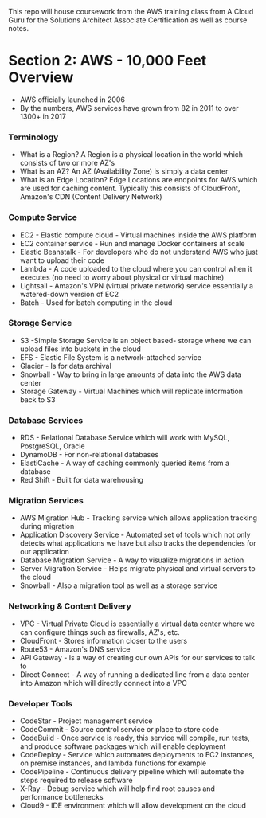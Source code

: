 This repo will house coursework from the AWS training class from A Cloud Guru for the Solutions Architect Associate Certification as well as course notes.

# Section 2: AWS - 10,000 Feet Overview
* AWS officially launched in 2006
* By the numbers, AWS services have grown from 82 in 2011 to over 1300+ in 2017

### Terminology
* What is a Region? A Region is a physical location in the world which consists of two or more AZ's
* What is an AZ? An AZ (Availability Zone) is simply a data center
* What is an Edge Location? Edge Locations are endpoints for AWS which are used for caching content. Typically this consists of CloudFront, Amazon's CDN (Content Delivery Network)

### Compute Service
* EC2 - Elastic compute cloud - Virtual machines inside the AWS platform
* EC2 container service - Run and manage Docker containers at scale
* Elastic Beanstalk - For developers who do not understand AWS who just want to upload their code
* Lambda - A code uploaded to the cloud where you can control when it executes (no need to worry about physical or virtual machine)
* Lightsail - Amazon's VPN (virtual private network) service essentially a watered-down version of EC2
* Batch - Used for batch computing in the cloud

### Storage Service
* S3 -Simple Storage Service is an object based- storage where we can upload files into buckets in the cloud
* EFS - Elastic File System is a network-attached service
* Glacier - Is for data archival
* Snowball - Way to bring in large amounts of data into the AWS data center
* Storage Gateway - Virtual Machines which will replicate information back to S3

### Database Services
* RDS - Relational Database Service which will work with MySQL, PostgreSQL, Oracle
* DynamoDB - For non-relational databases
* ElastiCache - A way of caching commonly queried items from a database
* Red Shift - Built for data warehousing

### Migration Services
* AWS Migration Hub - Tracking service which allows application tracking during migration
* Application Discovery Service - Automated set of tools which not only detects what applications we have but also tracks the dependencies for our application
* Database Migration Service - A way to visualize migrations in action
* Server Migration Service - Helps migrate physical and virtual servers to the cloud
* Snowball - Also a migration tool as well as a storage service

### Networking & Content Delivery
* VPC - Virtual Private Cloud is essentially a virtual data center where we can configure things such as firewalls, AZ's, etc.
* CloudFront - Stores information closer to the users
* Route53 - Amazon's DNS service
* API Gateway - Is a way of creating our own APIs for our services to talk to
* Direct Connect - A way of running a dedicated line from a data center into Amazon which will directly connect into a VPC

### Developer Tools
* CodeStar - Project management service
* CodeCommit - Source control service or place to store code
* CodeBuild - Once service is ready, this service will compile, run tests, and produce software packages which will enable deployment
* CodeDeploy - Service which automates deployments to EC2 instances, on premise instances, and lambda functions for example
* CodePipeline - Continuous delivery pipeline which will automate the steps required to release software
* X-Ray - Debug service which will help find root causes and performance bottlenecks
* Cloud9 - IDE environment which will allow development on the cloud
